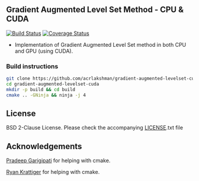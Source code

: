 ## Gradient Augmented Level Set Method - CPU & CUDA
[![Build Status](https://travis-ci.org/acrlakshman/gradient-augmented-levelset-cuda.svg?branch=master)](https://travis-ci.org/acrlakshman/gradient-augmented-levelset-cuda)
[![Coverage Status](https://coveralls.io/repos/github/acrlakshman/gradient-augmented-levelset-cuda/badge.svg)](https://coveralls.io/github/acrlakshman/gradient-augmented-levelset-cuda)

* Implementation of Gradient Augmented Level Set method in both CPU and GPU (using CUDA).

### Build instructions

```sh
git clone https://github.com/acrlakshman/gradient-augmented-levelset-cuda --recursive
cd gradient-augmented-levelset-cuda
mkdir -p build && cd build
cmake .. -GNinja && ninja -j 4
```

License
-------

BSD 2-Clause License. Please check the accompanying [LICENSE].txt file

Acknowledgements
----------------

[Pradeep Garigipati] for helping with cmake.

[Ryan Krattiger] for helping with cmake.

[LICENSE]:https://github.com/acrlakshman/gradient_augmented_levelset_cuda/blob/master/LICENSE
[Pradeep Garigipati]:https://github.com/9prady9
[Ryan Krattiger]:https://github.com/rjk9w5
